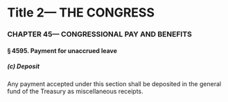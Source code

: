 
# Title 2— THE CONGRESS
### CHAPTER 45— CONGRESSIONAL PAY AND BENEFITS
#### § 4595. Payment for unaccrued leave
##### (c) Deposit

Any payment accepted under this section shall be deposited in the general fund of the Treasury as miscellaneous receipts.
